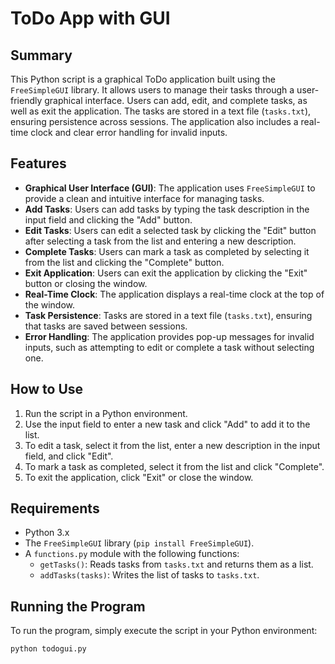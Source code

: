 # ToDo App with GUI

## Summary
This Python script is a graphical ToDo application built using the `FreeSimpleGUI` library. It allows users to manage their tasks through a user-friendly graphical interface. Users can add, edit, and complete tasks, as well as exit the application. The tasks are stored in a text file (`tasks.txt`), ensuring persistence across sessions. The application also includes a real-time clock and clear error handling for invalid inputs.

## Features
- **Graphical User Interface (GUI)**: The application uses `FreeSimpleGUI` to provide a clean and intuitive interface for managing tasks.
- **Add Tasks**: Users can add tasks by typing the task description in the input field and clicking the "Add" button.
- **Edit Tasks**: Users can edit a selected task by clicking the "Edit" button after selecting a task from the list and entering a new description.
- **Complete Tasks**: Users can mark a task as completed by selecting it from the list and clicking the "Complete" button.
- **Exit Application**: Users can exit the application by clicking the "Exit" button or closing the window.
- **Real-Time Clock**: The application displays a real-time clock at the top of the window.
- **Task Persistence**: Tasks are stored in a text file (`tasks.txt`), ensuring that tasks are saved between sessions.
- **Error Handling**: The application provides pop-up messages for invalid inputs, such as attempting to edit or complete a task without selecting one.

## How to Use
1. Run the script in a Python environment.
2. Use the input field to enter a new task and click "Add" to add it to the list.
3. To edit a task, select it from the list, enter a new description in the input field, and click "Edit".
4. To mark a task as completed, select it from the list and click "Complete".
5. To exit the application, click "Exit" or close the window.

## Requirements
- Python 3.x
- The `FreeSimpleGUI` library (`pip install FreeSimpleGUI`).
- A `functions.py` module with the following functions:
  - `getTasks()`: Reads tasks from `tasks.txt` and returns them as a list.
  - `addTasks(tasks)`: Writes the list of tasks to `tasks.txt`.

## Running the Program
To run the program, simply execute the script in your Python environment:
```bash
python todogui.py
```
